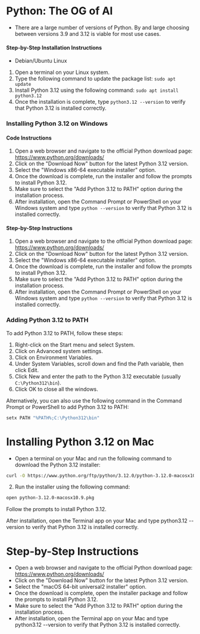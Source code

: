# Python: The OG of AI
- There are a large number of versions of Python. By and large choosing between versions 3.9 and 3.12 is viable for most use cases.

#### Step-by-Step Installation Instructions
- Debian/Ubuntu Linux
1.  Open a terminal on your Linux system.
2.  Type the following command to update the package list: `sudo apt update`
3.  Install Python 3.12 using the following command: `sudo apt install python3.12`
4.  Once the installation is complete, type `python3.12 --version` to verify that Python 3.12 is installed correctly.

### Installing Python 3.12 on Windows

#### Code Instructions

1.  Open a web browser and navigate to the official Python download page: <https://www.python.org/downloads/>
2.  Click on the "Download Now" button for the latest Python 3.12 version.
3.  Select the "Windows x86-64 executable installer" option.
4.  Once the download is complete, run the installer and follow the prompts to install Python 3.12.
5.  Make sure to select the "Add Python 3.12 to PATH" option during the installation process.
6.  After installation, open the Command Prompt or PowerShell on your Windows system and type `python --version` to verify that Python 3.12 is installed correctly.

#### Step-by-Step Instructions

1.  Open a web browser and navigate to the official Python download page: <https://www.python.org/downloads/>
2.  Click on the "Download Now" button for the latest Python 3.12 version.
3.  Select the "Windows x86-64 executable installer" option.
4.  Once the download is complete, run the installer and follow the prompts to install Python 3.12.
5.  Make sure to select the "Add Python 3.12 to PATH" option during the installation process.
6.  After installation, open the Command Prompt or PowerShell on your Windows system and type `python --version` to verify that Python 3.12 is installed correctly.

### Adding Python 3.12 to PATH

To add Python 3.12 to PATH, follow these steps:

1.  Right-click on the Start menu and select System.
2.  Click on Advanced system settings.
3.  Click on Environment Variables.
4.  Under System Variables, scroll down and find the Path variable, then click Edit.
5.  Click New and enter the path to the Python 3.12 executable (usually `C:\Python312\bin`).
6.  Click OK to close all the windows.

Alternatively, you can also use the following command in the Command Prompt or PowerShell to add Python 3.12 to PATH:
```bash
setx PATH "%PATH%;C:\Python312\bin"
```

# Installing Python 3.12 on Mac

- Open a terminal on your Mac and run the following command to download the Python 3.12 installer:

```bash
curl -O https://www.python.org/ftp/python/3.12.0/python-3.12.0-macosx10.9.pkg
```
2.  Run the installer using the following command:
```bash
open python-3.12.0-macosx10.9.pkg
```
Follow the prompts to install Python 3.12.

After installation, open the Terminal app on your Mac and type python3.12 --version to verify that Python 3.12 is installed correctly.

# Step-by-Step Instructions
- Open a web browser and navigate to the official Python download page: https://www.python.org/downloads/
- Click on the "Download Now" button for the latest Python 3.12 version. 
- Select the "macOS 64-bit universal2 installer" option.
- Once the download is complete, open the installer package and follow the prompts to install Python 3.12.
- Make sure to select the "Add Python 3.12 to PATH" option during the installation process.
- After installation, open the Terminal app on your Mac and type python3.12 --version to verify that Python 3.12 is installed correctly.
